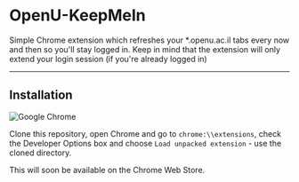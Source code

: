 # OpenU-KeepMeIn
Simple Chrome extension which refreshes your *.openu.ac.il tabs every now and then so you'll stay logged in.
Keep in mind that the extension will only extend your login session (if you're already logged in)

---
## Installation
![Google Chrome](https://raw.githubusercontent.com/alrra/browser-logos/master/src/chrome/chrome_128x128.png)

Clone this repository, open Chrome and go to `chrome:\\extensions`, check the Developer Options box and choose `Load unpacked extension` - use the cloned directory.

This will soon be available on the Chrome Web Store.

